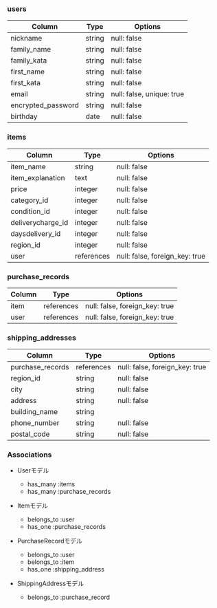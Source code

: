 ### users

| Column     | Type   | Options     |
|------------|--------|-------------|
| nickname   | string | null: false |
| family_name| string | null: false |
| family_kata| string | null: false |
| first_name | string | null: false |
| first_kata | string | null: false |
| email      | string | null: false, unique: true |
| encrypted_password | string | null: false |
| birthday   | date   | null: false |

### items

| Column          | Type    | Options                       |
|-----------------|---------|-------------------------------|
| item_name       | string  | null: false                   |
| item_explanation| text    | null: false                   |
| price           | integer | null: false                   |
| category_id     | integer | null: false                   |
| condition_id    | integer | null: false                   |
| deliverycharge_id | integer  | null: false                |
| daysdelivery_id | integer | null: false                   |
| region_id       | integer | null: false                   |
| user            | references | null: false, foreign_key: true |

### purchase_records

| Column          | Type    | Options                       |
|-----------------|---------|-------------------------------|
| item            | references | null: false, foreign_key: true |
| user            | references | null: false, foreign_key: true |

### shipping_addresses

| Column              | Type    | Options                       |
|---------------------|---------|-------------------------------|
| purchase_records    | references | null: false, foreign_key: true |
| region_id           | string  | null: false                   |
| city                | string  | null: false                   |
| address             | string  | null: false                   |
| building_name       | string  |                               |
| phone_number        | string  | null: false                   |
| postal_code         | string  | null: false                   |

### Associations

- Userモデル
  - has_many :items
  - has_many :purchase_records

- Itemモデル
  - belongs_to :user
  - has_one :purchase_records

- PurchaseRecordモデル
  - belongs_to :user
  - belongs_to :item
  - has_one :shipping_address

- ShippingAddressモデル
  - belongs_to :purchase_record